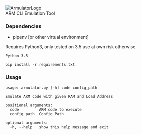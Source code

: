 ![ArmulatorLogo](https://i.imgur.com/axnOXB4.png)  
ARM CLI Emulation Tool  


### Dependencies

- pipenv [or other virtual environment]

Requires Python3, only tested on 3.5 use at own risk otherwise.

```
Python 3.5
```

`pip install -r requirements.txt`


### Usage

```
usage: armulator.py [-h] code config_path

Emulate ARM code with given RAM and Load Address

positional arguments:
  code         ARM code to execute
  config_path  Config Path

optional arguments:
  -h, --help   show this help message and exit
  ```

